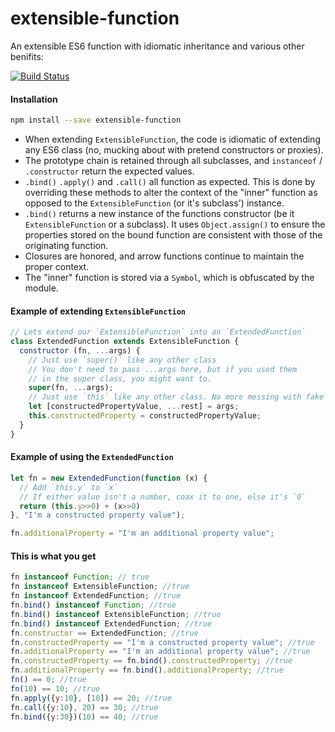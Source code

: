 # extensible-function
An extensible ES6 function with idiomatic inheritance and various other benifits:

[![Build Status](https://travis-ci.org/Aldlevine/extensible-function.svg?branch=master)](https://travis-ci.org/Aldlevine/extensible-function)

#### Installation
```bash
npm install --save extensible-function
```

 - When extending `ExtensibleFunction`, the code is idiomatic of extending any ES6 class (no, mucking about with pretend constructors or proxies).
 - The prototype chain is retained through all subclasses, and `instanceof` / `.constructor` return the expected values.
 - `.bind()` `.apply()` and `.call()` all function as expected. This is done by overriding these methods to alter the context of the "inner" function as opposed to the `ExtensibleFunction` (or it's subclass') instance.
 - `.bind()` returns a new instance of the functions constructor (be it `ExtensibleFunction` or a subclass). It uses `Object.assign()` to ensure the properties stored on the bound function are consistent with those of the originating function.
 - Closures are honored, and arrow functions continue to maintain the proper context.
 - The "inner" function is stored via a `Symbol`, which is obfuscated by the module.

#### Example of extending `ExtensibleFunction`
```javascript
// Lets extend our `ExtensibleFunction` into an `ExtendedFunction`
class ExtendedFunction extends ExtensibleFunction {
  constructor (fn, ...args) {
    // Just use `super()` like any other class
    // You don't need to pass ...args here, but if you used them
    // in the super class, you might want to.
    super(fn, ...args);
    // Just use `this` like any other class. No more messing with fake return values!
    let [constructedPropertyValue, ...rest] = args;
    this.constructedProperty = constructedPropertyValue;
  }
}
```

#### Example of using the `ExtendedFunction`
```javascript
let fn = new ExtendedFunction(function (x) {
  // Add `this.y` to `x`
  // If either value isn't a number, coax it to one, else it's `0`
  return (this.y>>0) + (x>>0)
}, "I'm a constructed property value");

fn.additionalProperty = "I'm an additional property value";
```

#### This is what you get
```javascript
fn instanceof Function; // true
fn instanceof ExtensibleFunction; //true
fn instanceof ExtendedFunction; //true
fn.bind() instanceof Function; //true
fn.bind() instanceof ExtensibleFunction; //true
fn.bind() instanceof ExtendedFunction; //true
fn.constructor == ExtendedFunction; //true
fn.constructedProperty == "I'm a constructed property value"; //true
fn.additionalProperty == "I'm an additional property value"; //true
fn.constructedProperty == fn.bind().constructedProperty; //true
fn.additionalProperty == fn.bind().additionalProperty; //true
fn() == 0; //true
fn(10) == 10; //true
fn.apply({y:10}, [10]) == 20; //true
fn.call({y:10}, 20) == 30; //true
fn.bind({y:30})(10) == 40; //true
```
